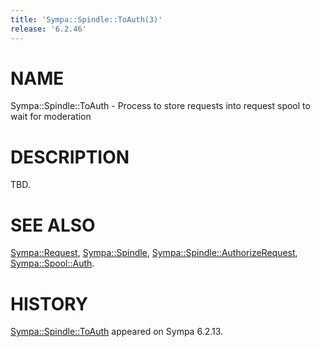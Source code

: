 ```yaml
---
title: 'Sympa::Spindle::ToAuth(3)'
release: '6.2.46'
---
```


# NAME

Sympa::Spindle::ToAuth -
Process to store requests into request spool to wait for moderation

# DESCRIPTION

TBD.

# SEE ALSO

[Sympa::Request](./Sympa-Request.3.md),
[Sympa::Spindle](./Sympa-Spindle.3.md), [Sympa::Spindle::AuthorizeRequest](./Sympa-Spindle-AuthorizeRequest.3.md),
[Sympa::Spool::Auth](./Sympa-Spool-Auth.3.md).

# HISTORY

[Sympa::Spindle::ToAuth](./Sympa-Spindle-ToAuth.3.md) appeared on Sympa 6.2.13.
